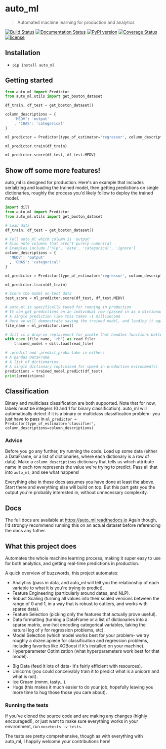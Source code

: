 # auto_ml
> Automated machine learning for production and analytics

[![Build Status](https://travis-ci.org/ClimbsRocks/auto_ml.svg?branch=master)](https://travis-ci.org/ClimbsRocks/auto_ml)
[![Documentation Status](http://readthedocs.org/projects/auto-ml/badge/?version=latest)](http://auto-ml.readthedocs.io/en/latest/?badge=latest)
[![PyPI version](https://badge.fury.io/py/auto_ml.svg)](https://badge.fury.io/py/auto_ml)
[![Coverage Status](https://coveralls.io/repos/github/ClimbsRocks/auto_ml/badge.svg?branch=master&cacheBuster=1)](https://coveralls.io/github/ClimbsRocks/auto_ml?branch=master)
[![license](https://img.shields.io/github/license/mashape/apistatus.svg)]()
<!-- Stars badge?! -->

## Installation

- `pip install auto_ml`

## Getting started

```python
from auto_ml import Predictor
from auto_ml.utils import get_boston_dataset

df_train, df_test = get_boston_dataset()

column_descriptions = {
    'MEDV': 'output'
    , 'CHAS': 'categorical'
}

ml_predictor = Predictor(type_of_estimator='regressor', column_descriptions=column_descriptions)

ml_predictor.train(df_train)

ml_predictor.score(df_test, df_test.MEDV)
```

## Show off some more features!

auto_ml is designed for production. Here's an example that includes serializing and loading the trained model, then getting predictions on single dictionaries, roughly the process you'd likely follow to deploy the trained model.

```python
import dill
from auto_ml import Predictor
from auto_ml.utils import get_boston_dataset

# Load data
df_train, df_test = get_boston_dataset()

# Tell auto_ml which column is 'output'
# Also note columns that aren't purely numerical
# Examples include ['nlp', 'date', 'categorical', 'ignore']
column_descriptions = {
  'MEDV': 'output'
  , 'CHAS': 'categorical'
}

ml_predictor = Predictor(type_of_estimator='regressor', column_descriptions=column_descriptions)

ml_predictor.train(df_train)

# Score the model on test data
test_score = ml_predictor.score(df_test, df_test.MEDV)

# auto_ml is specifically tuned for running in production
# It can get predictions on an individual row (passed in as a dictionary)
# A single prediction like this takes ~1 millisecond
# Here we will demonstrate saving the trained model, and loading it again
file_name = ml_predictor.save()

# dill is a drop-in replacement for pickle that handles functions better
with open (file_name, 'rb') as read_file:
    trained_model = dill.load(read_file)

# .predict and .predict_proba take in either:
# A pandas DataFrame
# A list of dictionaries
# A single dictionary (optimized for speed in production evironments)
predictions = trained_model.predict(df_test)
print(predictions)
```


## Classification

Binary and multiclass classification are both supported. Note that for now, labels must be integers (0 and 1 for binary classification). auto_ml will automatically detect if it is a binary or multiclass classification problem- you just have to pass in `ml_predictor = Predictor(type_of_estimator='classifier', column_descriptions=column_descriptions)`


### Advice

Before you go any further, try running the code. Load up some data (either a DataFrame, or a list of dictionaries, where each dictionary is a row of data). Make a `column_descriptions` dictionary that tells us which attribute name in each row represents the value we're trying to predict. Pass all that into `auto_ml`, and see what happens!

Everything else in these docs assumes you have done at least the above. Start there and everything else will build on top. But this part gets you the output you're probably interested in, without unnecessary complexity.


## Docs

The full docs are available at https://auto_ml.readthedocs.io
Again though, I'd strongly recommend running this on an actual dataset before referencing the docs any futher.


## What this project does

Automates the whole machine learning process, making it super easy to use for both analytics, and getting real-time predictions in production.

A quick overview of buzzwords, this project automates:

- Analytics (pass in data, and auto_ml will tell you the relationship of each variable to what it is you're trying to predict).
- Feature Engineering (particularly around dates, and NLP).
- Robust Scaling (turning all values into their scaled versions between the range of 0 and 1, in a way that is robust to outliers, and works with sparse data).
- Feature Selection (picking only the features that actually prove useful).
- Data formatting (turning a DataFrame or a list of dictionaries into a sparse matrix, one-hot encoding categorical variables, taking the natural log of y for regression problems, etc).
- Model Selection (which model works best for your problem- we try roughly a dozen apiece for classification and regression problems, including favorites like XGBoost if it's installed on your machine).
- Hyperparameter Optimization (what hyperparameters work best for that model).
<!-- - Ensembling (Train up a bunch of different estimators, then train a final estimator to intelligently aggregate them together. Also useful if you're just trying to compare many different models and see what works best.) -->
- Big Data (feed it lots of data- it's fairly efficient with resources).
- Unicorns (you could conceivably train it to predict what is a unicorn and what is not).
- Ice Cream (mmm, tasty...).
- Hugs (this makes it much easier to do your job, hopefully leaving you more time to hug those those you care about).


<!--

#### Passing in your own feature engineering function

You can pass in your own function to perform feature engineering on the data. This will be called as the first step in the pipeline that `auto_ml` builds out.

You will be passed the entire X dataset (not the y dataset), and are expected to return the entire X dataset in the same order.

The advantage of including it in the pipeline is that it will then be applied to any data you want predictions on later. You will also eventually be able to run GridSearchCV over any parameters you include here.

Limitations:
You cannot alter the length or ordering of the X dataset, since you will not have a chance to modify the y dataset. If you want to perform filtering, perform it before you pass in the data to train on.

 -->


### Running the tests

If you've cloned the source code and are making any changes (highly encouraged!), or just want to make sure everything works in your environment, run
`nosetests -v tests`.

The tests are pretty comprehensive, though as with everything with auto_ml, I happily welcome your contributions here!
